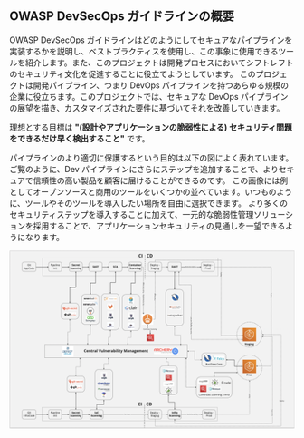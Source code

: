## OWASP DevSecOps ガイドラインの概要
OWASP DevSecOps ガイドラインはどのようにしてセキュアなパイプラインを実装するかを説明し、ベストプラクティスを使用し、この事象に使用できるツールを紹介します。また、このプロジェクトは開発プロセスにおいてシフトレフトのセキュリティ文化を促進することに役立てようとしています。
このプロジェクトは開発パイプライン、つまり DevOps パイプラインを持つあらゆる規模の企業に役立ちます。このプロジェクトでは、セキュアな DevOps パイプラインの展望を描き、カスタマイズされた要件に基づいてそれを改善していきます。

理想とする目標は **"(設計やアプリケーションの脆弱性による) セキュリティ問題をできるだけ早く検出すること"** です。

パイプラインのより適切に保護するという目的は以下の図によく表れています。ご覧のように、Dev パイプラインにさらにステップを追加することで、よりセキュアで信頼性の高い製品を顧客に届けることができるのです。
この画像には例としてオープンソースと商用のツールをいくつかの並べています。いつものように、ツールやそのツールを導入したい場所を自由に選択できます。
より多くのセキュリティステップを導入することに加えて、一元的な脆弱性管理ソリューションを採用することで、アプリケーションセキュリティの見通しを一望できるようになります。

![Secure Pipeline](/document/assets/images/Pipeline-view.png)
